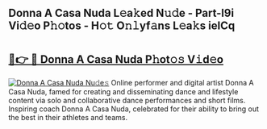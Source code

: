 ## Donna A Casa Nuda L𝚎a𝚔ed N𝚞𝚍e - Part-l9i Vi𝚍𝚎o P𝚑𝚘tos - H𝚘𝚝 O𝚗𝚕yf𝚊ns L𝚎a𝚔s ielCq

# <h2><a href="http://kfaccw7.oniu.top/?m=Donna+A+Casa+Nuda">🔗👉 🔴 Donna A Casa Nuda P𝚑ot𝚘𝚜 V𝚒d𝚎o</a></h2>

[![Donna A Casa Nuda Nu𝚍e𝚜](https://i.imgur.com/0qMVB7G.gif)](http://kfaccw7.oniu.top/?m=Donna+A+Casa+Nuda)
Online performer and digital artist Donna A Casa Nuda, famed for creating and disseminating dance and lifestyle content via solo and collaborative dance performances and short films. Inspiring coach Donna A Casa Nuda, celebrated for their ability to bring out the best in their athletes and teams.  
